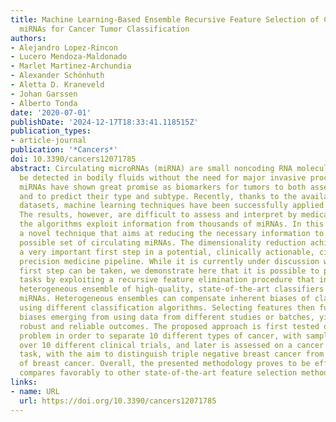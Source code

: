 ```yaml
---
title: Machine Learning-Based Ensemble Recursive Feature Selection of Circulating
  miRNAs for Cancer Tumor Classification
authors:
- Alejandro Lopez-Rincon
- Lucero Mendoza-Maldonado
- Marlet Martinez-Archundia
- Alexander Schönhuth
- Aletta D. Kraneveld
- Johan Garssen
- Alberto Tonda
date: '2020-07-01'
publishDate: '2024-12-17T18:33:41.118515Z'
publication_types:
- article-journal
publication: '*Cancers*'
doi: 10.3390/cancers12071785
abstract: Circulating microRNAs (miRNA) are small noncoding RNA molecules that can
  be detected in bodily fluids without the need for major invasive procedures on patients.
  miRNAs have shown great promise as biomarkers for tumors to both assess their presence
  and to predict their type and subtype. Recently, thanks to the availability of miRNAs
  datasets, machine learning techniques have been successfully applied to tumor classification.
  The results, however, are difficult to assess and interpret by medical experts because
  the algorithms exploit information from thousands of miRNAs. In this work, we propose
  a novel technique that aims at reducing the necessary information to the smallest
  possible set of circulating miRNAs. The dimensionality reduction achieved reflects
  a very important first step in a potential, clinically actionable, circulating miRNA-based
  precision medicine pipeline. While it is currently under discussion whether this
  first step can be taken, we demonstrate here that it is possible to perform classification
  tasks by exploiting a recursive feature elimination procedure that integrates a
  heterogeneous ensemble of high-quality, state-of-the-art classifiers on circulating
  miRNAs. Heterogeneous ensembles can compensate inherent biases of classifiers by
  using different classification algorithms. Selecting features then further eliminates
  biases emerging from using data from different studies or batches, yielding more
  robust and reliable outcomes. The proposed approach is first tested on a tumor classification
  problem in order to separate 10 different types of cancer, with samples collected
  over 10 different clinical trials, and later is assessed on a cancer subtype classification
  task, with the aim to distinguish triple negative breast cancer from other subtypes
  of breast cancer. Overall, the presented methodology proves to be effective and
  compares favorably to other state-of-the-art feature selection methods.
links:
- name: URL
  url: https://doi.org/10.3390/cancers12071785
---
```

